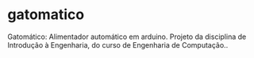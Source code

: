 # gatomatico
Gatomático: Alimentador automático em arduino. Projeto da disciplina de Introdução à Engenharia, do curso de Engenharia de Computação..
